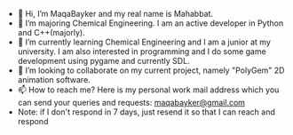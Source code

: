 - 👋 Hi, I’m MaqaBayker and my real name is Mahabbat.
- 👀 I’m majoring Chemical Engineering. I am an active developer in Python and C++(majorly).
- 🌱 I’m currently learning Chemical Engineering and I am a junior at my university. I am also interested in programming and I do some game development using pygame and currently SDL.
- 💞️ I’m looking to collaborate on my current project, namely "PolyGem" 2D animation software.
- 📫 How to reach me? Here is my personal work mail address which you can send your queries and requests: maqabayker@gmail.com
- Note: if I don't respond in 7 days, just resend it so that I can reach and respond

<!---
maqa41/maqa41 is a ✨ special ✨ repository because its `README.md` (this file) appears on your GitHub profile.
You can click the Preview link to take a look at your changes.
--->
